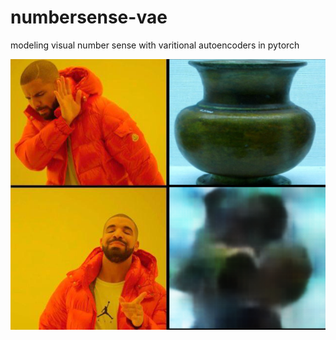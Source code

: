 # numbersense-vae

modeling visual number sense with varitional autoencoders in pytorch

![drake](https://github.com/rien333/numbersense-vae/blob/master/drake.png "Drake")
